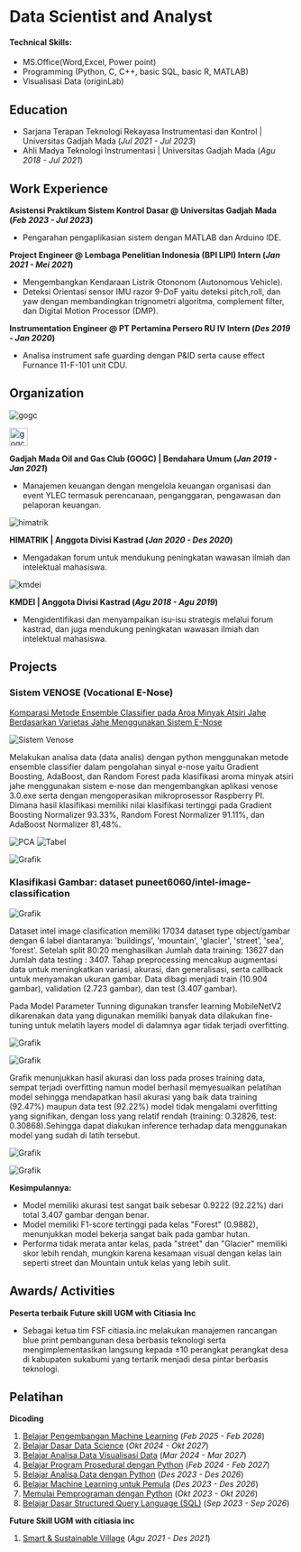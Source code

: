 # Data Scientist and Analyst

#### Technical Skills: 
- MS.Office(Word,Excel, Power point)
- Programming (Python, C, C++, basic SQL, basic R, MATLAB)
- Visualisasi Data (originLab)

## Education
- Sarjana Terapan Teknologi Rekayasa Instrumentasi dan Kontrol | Universitas Gadjah Mada (_Jul 2021 - Jul 2023_)								       		
- Ahli Madya Teknologi Instrumentasi	| Universitas Gadjah Mada (_Agu 2018 - Jul 2021_) 

## Work Experience
**Asistensi Praktikum Sistem Kontrol Dasar @ Universitas Gadjah Mada (_Feb 2023 - Jul 2023_)**
- Pengarahan pengaplikasian sistem dengan MATLAB dan Arduino IDE.

**Project Engineer @ Lembaga Penelitian Indonesia (BPI LIPI) Intern (_Jan 2021 - Mei 2021_)**
- Mengembangkan Kendaraan Listrik Otononom (Autonomous Vehicle).
- Deteksi Orientasi sensor IMU razor 9-DoF yaitu deteksi pitch,roll, dan yaw dengan membandingkan trignometri algoritma, complement filter, dan Digital Motion Processor (DMP).

**Instrumentation Engineer @ PT Pertamina Persero RU IV Intern (_Des 2019 - Jan 2020_)**
- Analisa instrument safe guarding dengan P&ID serta cause effect Furnance 11-F-101 unit CDU.

## Organization
![gogc](/assets/img/gogc.png)

<img src="/assets/img/gogc.png" alt="gogc" style="width: 32px; height: 32px;">

**Gadjah Mada Oil and Gas Club (GOGC) | Bendahara Umum (_Jan 2019 - Jan 2021_)**
- Manajemen keuangan dengan mengelola keuangan organisasi dan event YLEC
termasuk perencanaan, penganggaran, pengawasan dan pelaporan keuangan.

![himatrik](/assets/img/himatrik.png)

**HIMATRIK | Anggota Divisi Kastrad (_Jan 2020 - Des 2020_)**
- Mengadakan forum untuk mendukung peningkatan wawasan ilmiah dan intelektual mahasiswa.

![kmdei](/assets/img/kmdei.png)

**KMDEI | Anggota Divisi Kastrad (_Agu 2018 - Agu 2019_)**
- Mengidentifikasi dan menyampaikan isu-isu strategis melalui forum kastrad,
dan juga mendukung peningkatan wawasan ilmiah dan intelektual mahasiswa.

## Projects
### Sistem VENOSE (Vocational E-Nose)
[Komparasi Metode Ensemble Classifier pada Aroa Minyak Atsiri Jahe Berdasarkan Varietas Jahe Menggunakan Sistem E-Nose](https://etd.repository.ugm.ac.id/home/detail_pencarian_downloadfiles/1223472)

![Sistem Venose](/assets/img/Venose.png)

Melakukan analisa data (data analis) dengan python menggunakan metode ensemble classifier dalam pengolahan sinyal e-nose yaitu Gradient Boosting, AdaBoost, dan Random Forest  pada klasifikasi aroma minyak atsiri jahe menggunakan sistem e-nose dan mengembangkan aplikasi venose 3.0.exe serta dengan mengoperasikan mikroprosessor Raspberry PI. Dimana hasil klasifikasi memiliki nilai klasifikasi tertinggi pada Gradient Boosting Normalizer 93.33%, Random Forest Normalizer 91.11%, dan AdaBoost Normalizer 81,48%.

![PCA](/assets/img/PCA.png)  ![Tabel](/assets/img/Tabel.png) 

![Grafik](/assets/img/grafik.png)

### Klasifikasi Gambar: dataset puneet6060/intel-image-classification

![Grafik](/assets/img/grafikimg.png)

Dataset intel image clasification memiliki 17034 dataset type object/gambar  dengan 6 label diantaranya: 'buildings', 'mountain', 'glacier', 'street', 'sea', 'forest'. Setelah split 80:20 menghasilkan Jumlah data training: 13627 dan Jumlah data testing : 3407. 
Tahap preprocessing mencakup augmentasi data untuk meningkatkan variasi, akurasi, dan generalisasi, serta callback untuk menyamakan ukuran gambar. Data dibagi menjadi train (10.904 gambar), validation (2.723 gambar), dan test (3.407 gambar).

Pada  Model Parameter Tunning digunakan transfer learning MobileNetV2 dikarenakan data yang digunakan memiliki banyak data dilakukan fine-tuning untuk melatih layers model di dalamnya agar tidak terjadi overfitting.

![Grafik](/assets/img/accuracy.png)

![Grafik](/assets/img/loss.png)

Grafik menunjukkan hasil akurasi dan loss pada proses training data, sempat terjadi overfitting namun model berhasil memyesuaikan pelatihan model sehingga mendapatkan hasil akurasi yang baik data training (92.47%) maupun data test (92.22%) model tidak mengalami overfitting yang signifikan, dengan loss yang relatif rendah (training: 0.32826, test: 0.30868).Sehingga dapat diakukan inference terhadap data menggunakan model yang sudah di latih tersebut.

![Grafik](/assets/img/confussion_matrix.png)

![Grafik](/assets/img/tabel_confussion.png)

**Kesimpulannya:**
- Model memiliki akurasi test sangat baik sebesar 0.9222 (92.22%) dari total 3.407 gambar dengan benar.
- Model memiliki F1-score tertinggi pada kelas "Forest" (0.9882), menunjukkan model bekerja sangat baik pada gambar hutan.
- Performa tidak merata antar kelas, pada "street" dan "Glacier" memiliki skor lebih rendah, mungkin karena kesamaan visual dengan kelas lain seperti street dan Mountain untuk kelas yang lebih sulit.


## Awards/ Activities
**Peserta terbaik Future skill UGM with Citiasia Inc**
- Sebagai ketua tim FSF citiasia.inc melakukan manajemen rancangan blue print pembangunan desa berbasis teknologi serta mengimplementasikan langsung kepada ±10 perangkat perangkat desa di kabupaten sukabumi yang tertarik menjadi desa pintar berbasis teknologi.

## Pelatihan
**Dicoding**
1. [Belajar Pengembangan Machine Learning](https://www.dicoding.com/certificates/1OP822W22PQK) (_Feb 2025 - Feb 2028_)
2. [Belajar Dasar Data Science](https://www.dicoding.com/certificates/L4PQ54JLOZO1) (_Okt 2024 - Okt 2027_)
3. [Belajar Analisa Data Visualisasi Data](https://www.dicoding.com/certificates/JMZVDYD1OZN9) (_Mar 2024 - Mar 2027_)
4. [Belajar Program Prosedural dengan Python](https://www.dicoding.com/certificates/EYX40K8RJPDL) (_Feb 2024 - Feb 2027_)
5. [Belajar Analisa Data dengan Python](https://www.dicoding.com/certificates/JMZVDN27OZN9) (_Des 2023 - Des 2026_)
6. [Belajar Machine Learning untuk Pemula](https://www.dicoding.com/certificates/QLZ941NO2P5D) (_Des 2023 - Des 2026_)
7. [Memulai Pemprograman dengan Python](https://www.dicoding.com/certificates/QLZ9RODVDP5D) (_Okt 2023 - Okt 2026_)
9. [Belajar Dasar Structured Query Language (SQL)](https://www.dicoding.com/certificates/N9ZO5OVD6PG5) (_Sep 2023 - Sep 2026_)

**Future Skill UGM with citiasia inc**
1. [Smart & Sustainable Village](https://media.licdn.com/dms/image/v2/D562DAQG52iaE6yDs4w/profile-treasury-document-cover-images_480/profile-treasury-document-cover-images_480/0/1696398580795?e=1741978800&v=beta&t=ed1jcV2T-rFrJnOuBFgepNDiBLCZQ1V-6IhgPNKLh5c) (_Agu 2021 - Des 2021_)
